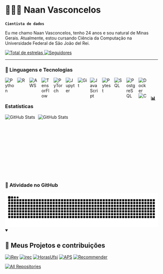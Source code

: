 # 👨🏻‍💻 Naan Vasconcelos

**`Cientista de dados`**

Eu me chamo Naan Vasconcelos, tenho 24 anos e sou natural de Minas Gerais. Atualmente, estou cursando Ciência da Computação na Universidade Federal de São João del Rei.

<p align="left">
       <a href="https://github.com/NaanVas?tab=repositories&sort=stargazers">
        <img 
            alt="Total de estrelas" 
            title="Total de estrelas GitHub" 
            src="https://custom-icon-badges.demolab.com/github/stars/NaanVas?color=55960c&style=for-the-badge&labelColor=488207&logo=star&label=estrelas"
        />
    </a>
    <a href="https://github.com/NaanVas?tab=followers">
        <img 
            alt="Seguidores" 
            title="Me siga no GitHub" 
            src="https://custom-icon-badges.demolab.com/github/followers/NaanVas?color=236ad3&labelColor=1155ba&style=for-the-badge&logo=github&label=Seguidores&logoColor=white"
        />
    </a>
</p>

---

### 🤖 Linguagens e Tecnologias

<img 
    align="left" 
    alt="Python" 
    title="Python"
    width="30px" 
    style="padding-right: 10px;" 
    src="https://cdn.jsdelivr.net/gh/devicons/devicon@latest/icons/python/python-original.svg" 
/>
<img 
    align="left" 
    alt="R" 
    title="R"
    width="30px" 
    style="padding-right: 10px;" 
    src="https://cdn.jsdelivr.net/gh/devicons/devicon@latest/icons/r/r-original.svg"     
/>
<img 
    align="left" 
    alt="AWS" 
    title="AWS"
    width="30px" 
    style="padding-right: 10px;" 
    src="https://cdn.jsdelivr.net/gh/devicons/devicon@latest/icons/amazonwebservices/amazonwebservices-plain-wordmark.svg"
/>
<img 
    align="left" 
    alt="TensorFlow" 
    title="TensorFlow"
    width="30px" 
    style="padding-right: 10px;" 
    src="https://cdn.jsdelivr.net/gh/devicons/devicon@latest/icons/tensorflow/tensorflow-original.svg"    
/>
<img 
    align="left" 
    alt="PyTorch" 
    title="PyTorch"
    width="30px" 
    style="padding-right: 10px;" 
    src="https://cdn.jsdelivr.net/gh/devicons/devicon@latest/icons/pytorch/pytorch-original.svg"       
/>
<img 
    align="left" 
    alt="Jupyter" 
    title="Jupyter"
    width="30px" 
    style="padding-right: 10px;" 
    src="https://cdn.jsdelivr.net/gh/devicons/devicon@latest/icons/jupyter/jupyter-original.svg"         
/>
<img 
    align="left" 
    alt="Git" 
    title="Git"
    width="30px" 
    style="padding-right: 10px;" 
    src="https://cdn.jsdelivr.net/gh/devicons/devicon@latest/icons/git/git-original.svg" 
/>
<img 
    align="left" 
    alt="JavaScript" 
    title="JavaScript"
    width="30px" 
    style="padding-right: 10px;" 
    src="https://cdn.jsdelivr.net/gh/devicons/devicon@latest/icons/javascript/javascript-original.svg" 
/>
<img 
    align="left" 
    alt="Pytest" 
    title="Pytest"
    width="30px" 
    style="padding-right: 10px;" 
    src="https://cdn.jsdelivr.net/gh/devicons/devicon@latest/icons/pytest/pytest-plain-wordmark.svg"
/>

<img 
    align="left"
    alt="SQL"
    title="SQL"
    width="30px"
    style="padding-right: 10px;" 
    src="https://cdn.jsdelivr.net/gh/devicons/devicon@latest/icons/azuresqldatabase/azuresqldatabase-original.svg" 
/>
<img 
    align="left"
    alt="PostgreSQL"
    title="PostgreSQL"
    width="30px"
    style="padding-right: 10px;" 
    src="https://cdn.jsdelivr.net/gh/devicons/devicon@latest/icons/postgresql/postgresql-original.svg"   
/>

<img 
    align="left"
    alt="Docker"
    title="Docker"
    width="30px"
    style="padding-right: 10px;" 
    src="https://cdn.jsdelivr.net/gh/devicons/devicon@latest/icons/docker/docker-original.svg"     
/>
<img 
    align="left"
    alt="C"
    title="C"
    width="30px"
    style="padding-right: 10px;" 
    src="https://cdn.jsdelivr.net/gh/devicons/devicon@latest/icons/c/c-original.svg"      
/>

<br/>
<br/>

### 📊 Estatísticas

<p>
  <img 
    align="left" 
    alt="GitHub Stats" 
    height="200" 
    style="padding-right: 10px;" 
    src="https://github-readme-stats.vercel.app/api?username=NaanVas&show_icons=true&theme=dark&include_all_commits=true&locale=pt-br" 
  />

<img 
      align="left" 
      alt="GitHub Stats" 
      height="200" 
      src="https://github-readme-stats.vercel.app/api/top-langs/?username=NaanVas&theme=dark&layout=compact&custom_title=Tecnologias&langs_count=9" 
  />
</p>

<br clear="both" />

### 🐍 Atividade no GitHub

<div align="center">
<picture>
  <source media="(prefers-color-scheme: dark)" srcset="https://raw.githubusercontent.com/NaanVas/NaanVas/output/github-contribution-grid-snake-dark.svg">
  <source media="(prefers-color-scheme: light)" srcset="https://raw.githubusercontent.com/NaanVas/NaanVas/output/github-contribution-grid-snake.svg">
  <img alt="github contribution grid snake animation" src="https://raw.githubusercontent.com/NaanVas/NaanVas/output/github-contribution-grid-snake.svg">
</picture>
</div>

<details open style="clear: both; display: block; width: 100;">
  <summary><h2>📘 Meus Projetos e contribuições</h2></summary>

  <p align="left">
    <a href="https://github.com/guibitten03/iRev.git"><img width="278" src="https://denvercoder1-github-readme-stats.vercel.app/api/pin/?username=guibitten03&repo=iRev&theme=dark&hide_border=trueshow_icons=false" alt="iRev"></a>
    <a href="https://github.com/NaanVas/irec.git"><img width="278" src="https://denvercoder1-github-readme-stats.vercel.app/api/pin/?username=NaanVas&repo=irec&theme=dark&hide_border=trueshow_icons=false" alt="irec"></a>
    <a href="https://github.com/henriquedalga/horas-ufsj.git"><img width="278" src="https://denvercoder1-github-readme-stats.vercel.app/api/pin/?username=henriquedalga&repo=horas-ufsj&theme=dark&hide_border=trueshow_icons=false" alt="HorasUfsj"></a>
    <a href="https://github.com/NaanVas/APS.git"><img width="278" src="https://denvercoder1-github-readme-stats.vercel.app/api/pin/?username=NaanVas&repo=APS&theme=dark&hide_border=trueshow_icons=false" alt="APS"></a>
    <a href="https://github.com/NaanVas/Recommender.git"><img width="278" src="https://denvercoder1-github-readme-stats.vercel.app/api/pin/?username=NaanVas&repo=Recommender&theme=dark&hide_border=trueshow_icons=false" alt="Recommender"></a>
   </p>   
  <a href="https://github.com/NaanVas?tab=repositories&sort=stargazers"><img alt="All Repositories" title="All Repositories" src="https://custom-icon-badges.demolab.com/badge/-Clique%20Aqui%20Para%20Ver%20Todos%20Meus%20Repositórios-1F222E?style=for-the-badge&logoColor=white&logo=repo"/></a>   
</details>

